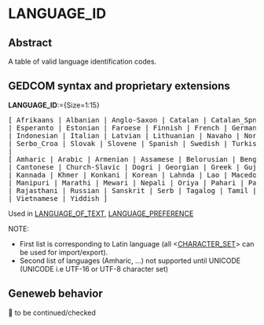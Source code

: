 ﻿<!-- licence GPL V2, cf https://github.com/TitiFix/geneweb -->
# LANGUAGE_ID
## Abstract
A table of valid language identification codes.


## GEDCOM syntax and proprietary extensions

**LANGUAGE_ID**:={Size=1:15}
<pre>
[ Afrikaans | Albanian | Anglo-Saxon | Catalan | Catalan_Spn | Czech | Danish | Dutch | English
| Esperanto | Estonian | Faroese | Finnish | French | German | Hawaiian | Hungarian | Icelandic
| Indonesian | Italian | Latvian | Lithuanian | Navaho | Norwegian | Polish | Portuguese | Romanian
| Serbo_Croa | Slovak | Slovene | Spanish | Swedish | Turkish | Wendic ]
|
[ Amharic | Arabic | Armenian | Assamese | Belorusian | Bengali | Braj | Bulgarian | Burmese
| Cantonese | Church-Slavic | Dogri | Georgian | Greek | Gujarati | Hebrew | Hindi | Japanese
| Kannada | Khmer | Konkani | Korean | Lahnda | Lao | Macedonian | Maithili | Malayalam | Mandrin
| Manipuri | Marathi | Mewari | Nepali | Oriya | Pahari | Pali | Panjabi | Persian | Prakrit | Pusto
| Rajasthani | Russian | Sanskrit | Serb | Tagalog | Tamil | Telugu | Thai | Tibetan | Ukrainian | Urdu
| Vietnamese | Yiddish ]
</pre>
Used in <a href=Ged.LANGUAGE_OF_TEXT.md>LANGUAGE_OF_TEXT</a>, <a href=Ged.LANGUAGE_PREFERENCE.md>LANGUAGE_PREFERENCE</a><br />


NOTE:
- First list is corresponding to Latin language (all &lt;<a href=Ged.CHARACTER_SET.md>CHARACTER_SET</a>&gt; can be used for import/export).
- Second list of languages (Amharic, ...) not supported until UNICODE (UNICODE i.e UTF-16 or UTF-8 character set)

## Geneweb behavior



🚧 to be continued/checked

